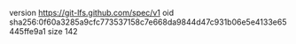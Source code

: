 version https://git-lfs.github.com/spec/v1
oid sha256:0f60a3285a9cfc773537158c7e668da9844d47c931b06e5e4133e65445ffe9a1
size 142
